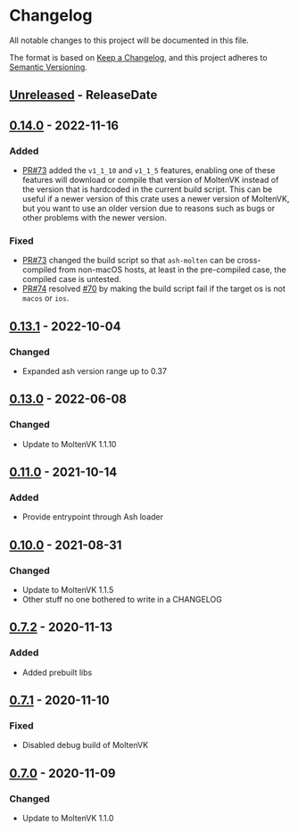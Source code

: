 <!-- markdownlint-disable blanks-around-headings blanks-around-lists no-duplicate-heading -->

# Changelog
All notable changes to this project will be documented in this file.

The format is based on [Keep a Changelog](https://keepachangelog.com/en/1.0.0/),
and this project adheres to [Semantic Versioning](https://semver.org/spec/v2.0.0.html).

<!-- next-header -->
## [Unreleased] - ReleaseDate
## [0.14.0] - 2022-11-16
### Added
- [PR#73](https://github.com/EmbarkStudios/ash-molten/pull/73) added the `v1_1_10` and `v1_1_5` features, enabling one of these features will download or compile that version of MoltenVK instead of the version that is hardcoded in the current build script. This can be useful if a newer version of this crate uses a newer version of MoltenVK, but you want to use an older version due to reasons such as bugs or other problems with the newer version.

### Fixed
- [PR#73](https://github.com/EmbarkStudios/ash-molten/pull/73) changed the build script so that `ash-molten` can be cross-compiled from non-macOS hosts, at least in the pre-compiled case, the compiled case is untested.
- [PR#74](https://github.com/EmbarkStudios/ash-molten/pull/74) resolved [#70](https://github.com/EmbarkStudios/ash-molten/issues/70) by making the build script fail if the target os is not `macos` or `ios`.

## [0.13.1] - 2022-10-04
### Changed
- Expanded ash version range up to 0.37

## [0.13.0] - 2022-06-08
### Changed
- Update to MoltenVK 1.1.10

## [0.11.0] - 2021-10-14
### Added
- Provide entrypoint through Ash loader

## [0.10.0] - 2021-08-31
### Changed
- Update to MoltenVK 1.1.5
- Other stuff no one bothered to write in a CHANGELOG

## [0.7.2] - 2020-11-13
### Added
- Added prebuilt libs

## [0.7.1] - 2020-11-10
### Fixed
- Disabled debug build of MoltenVK

## [0.7.0] - 2020-11-09
### Changed
- Update to MoltenVK 1.1.0

<!-- next-url -->
[Unreleased]: https://github.com/EmbarkStudios/ash-molten/compare/0.14.0...HEAD
[0.14.0]: https://github.com/EmbarkStudios/cargo-deny/compare/v0.13.1+1.1.10...0.14.0
[0.13.1]: https://github.com/EmbarkStudios/cargo-deny/compare/v0.13.0+1.1.10...v0.13.1+1.1.10
[0.13.0]: https://github.com/EmbarkStudios/cargo-deny/compare/v0.11.0+1.1.5...v0.13.0+1.1.10
[0.11.0]: https://github.com/EmbarkStudios/cargo-deny/compare/v0.10.0...v0.11.0+1.1.5
[0.10.0]: https://github.com/EmbarkStudios/cargo-deny/compare/v0.7.2...v0.10.0
[0.7.2]: https://github.com/EmbarkStudios/cargo-deny/compare/v0.7.1...v0.7.2
[0.7.1]: https://github.com/EmbarkStudios/cargo-deny/compare/v0.7.0...v0.7.1
[0.7.0]: https://github.com/EmbarkStudios/ash-molten/releases/tag/v0.7.0
